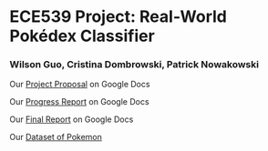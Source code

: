 # ECE539 Project: Real-World Pokédex Classifier

### Wilson Guo, Cristina Dombrowski, Patrick Nowakowski

Our [Project Proposal](https://docs.google.com/document/d/14UlJ7yWrJoChIT7iYQ5PWuJkvQ4S55wGLo_4LiYOq4M/edit) on Google Docs

Our [Progress Report](https://docs.google.com/document/d/1KORqrYCya_HW0ANXVTh6lGVphTt8cGt-bgXRpeoxfpQ/edit) on Google Docs

Our [Final Report](https://docs.google.com/document/d/1Cu5QpQhiPGfvbBDWfidD_AjecQBOmXvtXjntZL4u1oA/edit?usp=sharing) on Google Docs

Our [Dataset of Pokemon](https://www.kaggle.com/lantian773030/pokemonclassification)
